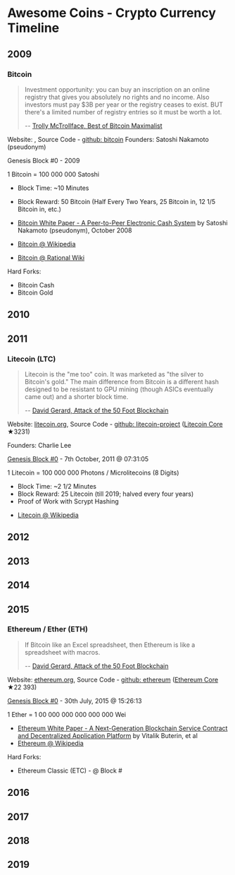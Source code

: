 


# Awesome  Coins - Crypto Currency Timeline

## 2009

### Bitcoin

> Investment opportunity: you can buy an inscription on an online registry that gives you absolutely no rights and no income.
> Also investors must pay $3B per year or the registry ceases to exist. 
> BUT there's a limited number of registry entries so it must be worth a lot. 
>
> -- [Trolly McTrollface, Best of Bitcoin Maximalist](https://bitsblocks.github.io/bitcoin-maximalist)

Website: , Source Code - [github: bitcoin](https://github.com/bitcoin)
Founders: Satoshi Nakamoto (pseudonym)

Genesis Block #0 -  2009

1 Bitcoin = 100 000 000 Satoshi

- Block Time: ~10 Minutes
- Block Reward: 50 Bitcoin  (Half Every Two Years, 25 Bitcoin in, 12 1/5 Bitcoin in, etc.)

- [Bitcoin White Paper - A Peer-to-Peer Electronic Cash System](https://bitsblocks.github.io/bitcoin-whitepaper) by Satoshi Nakamoto (pseudonym), October 2008
- [Bitcoin @ Wikipedia](https://en.wikipedia.org/wiki/Bitcoin)
- [Bitcoin @ Rational Wiki](https://rationalwiki.org/wiki/Bitcoin)


Hard Forks:
- Bitcoin Cash
- Bitcoin Gold




## 2010


## 2011

### Litecoin (LTC)

>  Litecoin is the "me too" coin. It was marketed as "the silver to Bitcoin's gold." The main difference
>  from Bitcoin is a different hash designed to be resistant to GPU mining (though ASICs eventually came out)
>  and a shorter block time.
>
> -- [David Gerard, Attack of the 50 Foot Blockchain](https://davidgerard.co.uk/blockchain/table-of-contents/)


Website: [litecoin.org](http://litecoin.org), 
Source Code - [github: litecoin-project](https://github.com/litecoin-project) 
([Litecoin Core](https://github.com/litecoin-project/litecoin) ★3231)    


Founders: Charlie Lee

[Genesis Block #0](http://explorer.litecoin.net/block/12a765e31ffd4059bada1e25190f6e98c99d9714d334efa41a195a7e7e04bfe2) - 7th October, 2011 @ 07:31:05

1 Litecoin = 100 000 000 Photons / Microlitecoins  (8 Digits)

- Block Time: ~2 1/2 Minutes
- Block Reward: 25 Litecoin (till 2019; halved every four years)
- Proof of Work with Scrypt Hashing

<!-- break -->

- [Litecoin @ Wikipedia](https://en.wikipedia.org/wiki/Litecoin)




## 2012

## 2013

## 2014

## 2015

### Ethereum / Ether (ETH)

>  If Bitcoin like an Excel spreadsheet, then Ethereum is like a spreadsheet with macros.
>
> -- [David Gerard, Attack of the 50 Foot Blockchain](https://davidgerard.co.uk/blockchain/table-of-contents/)

Website: [ethereum.org](https://ethereum.org), 
Source Code - [github: ethereum](https://github.com/ethereum) 
([Ethereum Core](https://github.com/ethereum/go-ethereum) ★22 393) 

[Genesis Block #0](https://etherscan.io/block/0) - 30th July, 2015 @ 15:26:13

1 Ether = 1 00 000 000 000 000 000 Wei


- [Ethereum White Paper - A Next-Generation Blockchain Service Contract and Decentralized Application Platform](https://bitsblocks.github.io/ethereum-whitepaper) by Vitalik Buterin, et al
- [Ethereum @ Wikipedia](https://en.wikipedia.org/wiki/Ethereum)

Hard Forks:
- Ethereum Classic (ETC)  - @ Block #



## 2016

## 2017

## 2018

## 2019
